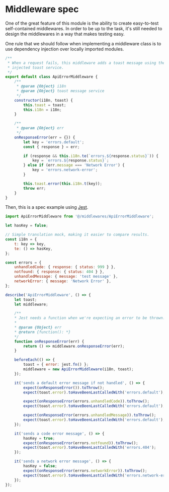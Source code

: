 # Middleware spec

One of the great feature of this module is the ability to create easy-to-test self-contained middlewares. In order to be up to the task, it's still needed to design the middlewares in a way that makes testing easy.

One rule that we should follow when implementing a middleware class is to use dependency injection over locally imported modules.

```javascript
/**
 * When a request fails, this middleware adds a toast message using the
 * injected toast service.
 */
export default class ApiErrorMiddleware {
    /**
     * @param {Object} i18n
     * @param {Object} toast message service
     */
    constructor(i18n, toast) {
        this.toast = toast;
        this.i18n = i18n;
    }

    /**
     * @param {Object} err
     */
    onResponseError(err = {}) {
        let key = 'errors.default';
        const { response } = err;

        if (response && this.i18n.te(`errors.${response.status}`)) {
            key = `errors.${response.status}`;
        } else if (err.message === 'Network Error') {
            key = 'errors.network-error';
        }

        this.toast.error(this.i18n.t(key));
        throw err;
    }
}
```

Then, this is a spec example using [Jest](https://jestjs.io/).

```javascript
import ApiErrorMiddleware from '@/middlewares/ApiErrorMiddleware';

let hasKey = false;

// Simple translation mock, making it easier to compare results.
const i18n = {
    t: key => key,
    te: () => hasKey,
};

const errors = {
    unhandledCode: { response: { status: 999 } },
    notfound: { response: { status: 404 } },
    unhandledMessage: { message: 'test message' },
    networkError: { message: 'Network Error' },
};

describe('ApiErrorMiddleware', () => {
    let toast;
    let middleware;

    /**
    * Jest needs a function when we're expecting an error to be thrown.
    *
    * @param {Object} err
    * @return {function(): *}
    */
    function onResponseError(err) {
        return () => middleware.onResponseError(err);
    }

    beforeEach(() => {
        toast = { error: jest.fn() };
        middleware = new ApiErrorMiddleware(i18n, toast);
    });

    it('sends a default error message if not handled', () => {
        expect(onResponseError()).toThrow();
        expect(toast.error).toHaveBeenLastCalledWith('errors.default');

        expect(onResponseError(errors.unhandledCode)).toThrow();
        expect(toast.error).toHaveBeenLastCalledWith('errors.default');

        expect(onResponseError(errors.unhandledMessage)).toThrow();
        expect(toast.error).toHaveBeenLastCalledWith('errors.default');
    });

    it('sends a code error message', () => {
        hasKey = true;
        expect(onResponseError(errors.notfound)).toThrow();
        expect(toast.error).toHaveBeenLastCalledWith('errors.404');
    });

    it('sends a network error message', () => {
        hasKey = false;
        expect(onResponseError(errors.networkError)).toThrow();
        expect(toast.error).toHaveBeenLastCalledWith('errors.network-error');
    });
});
```

